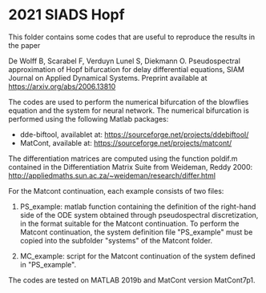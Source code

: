 # 2021 SIADS Hopf

This folder contains some codes that are useful to reproduce the results in the paper

De Wolff B, Scarabel F, Verduyn Lunel S, Diekmann O.
Pseudospectral approximation of Hopf bifurcation for delay differential equations, 
SIAM Journal on Applied Dynamical Systems. Preprint available at https://arxiv.org/abs/2006.13810 

The codes are used to perform the numerical bifurcation of the blowflies equation and the system for neural network.
The numerical bifurcation is performed using the following Matlab packages:
- dde-biftool, availablet at: https://sourceforge.net/projects/ddebiftool/
- MatCont, available at: https://sourceforge.net/projects/matcont/

The differentiation matrices are computed using the function poldif.m contained in the Differentiation Matrix Suite
from Weideman, Reddy 2000: http://appliedmaths.sun.ac.za/~weideman/research/differ.html

For the Matcont continuation, each example consists of two files:
1) PS_example: matlab function containing the definition of the right-hand side of the ODE system obtained through pseudospectral discretization, in the format suitable for the Matcont continuation.
To perform the Matcont continuation, the system definition file "PS_example" must be copied into the subfolder "systems" of the Matcont folder.

2) MC_example: script for the Matcont continuation of the system defined in "PS_example".

The codes are tested on MATLAB 2019b and MatCont version MatCont7p1.

